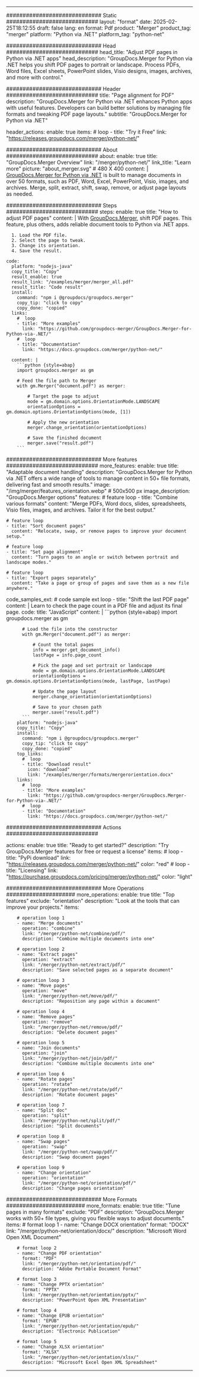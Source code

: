 
---
############################# Static ############################
layout: "format"
date:  2025-02-25T18:12:55
draft: false
lang: en
format: Pdf
product: "Merger"
product_tag: "merger"
platform: "Python via .NET"
platform_tag: "python-net"

############################# Head ############################
head_title: "Adjust PDF pages in Python via .NET apps"
head_description: "GroupDocs.Merger for Python via .NET helps you shift PDF pages to portrait or landscape. Process PDFs, Word files, Excel sheets, PowerPoint slides, Visio designs, images, archives, and more with control."

############################# Header ############################
title: "Page alignment for PDF" 
description: "GroupDocs.Merger for Python via .NET enhances Python apps with useful features. Developers can build better solutions by managing file formats and tweaking PDF page layouts."
subtitle: "GroupDocs.Merger for Python via .NET" 

header_actions:
  enable: true
  items:
    #  loop
    - title: "Try it Free"
      link: "https://releases.groupdocs.com/merger/python-net/"
      
############################# About ############################
about:
    enable: true
    title: "GroupDocs.Merger Overview"
    link: "/merger/python-net/"
    link_title: "Learn more"
    picture: "about_merger.svg" # 480 X 400
    content: |
       [GroupDocs.Merger for Python via .NET](/merger/python-net/) is built to manage documents in over 50 formats, such as PDF, Word, Excel, PowerPoint, Visio, images, and archives. Merge, split, extract, shift, swap, remove, or adjust page layouts as needed.

############################# Steps ############################
steps:
    enable: true
    title: "How to adjust PDF pages"
    content: |
      With [GroupDocs.Merger](/merger/python-net/), shift PDF pages. This feature, plus others, adds reliable document tools to Python via .NET apps.
      
      1. Load the PDF file.
      2. Select the page to tweak.
      3. Change its orientation.
      4. Save the result.
   
    code:
      platform: "nodejs-java"
      copy_title: "Copy"
      result_enable: true
      result_link: "/examples/merger/merger_all.pdf"
      result_title: "Code result"
      install:
        command: "npm i @groupdocs/groupdocs.merger"
        copy_tip: "click to copy"
        copy_done: "copied"
      links:
        #  loop
        - title: "More examples"
          link: "https://github.com/groupdocs-merger/GroupDocs.Merger-for-Python-via-.NET/"
        #  loop
        - title: "Documentation"
          link: "https://docs.groupdocs.com/merger/python-net/"
          
      content: |
        ```python {style=abap}
        import groupdocs.merger as gm

        # Feed the file path to Merger
        with gm.Merger("document.pdf") as merger:
            
            # Target the page to adjust
            mode = gm.domain.options.OrientationMode.LANDSCAPE
            orientationOptions = gm.domain.options.OrientationOptions(mode, [1])

            # Apply the new orientation
            merger.change_orientation(orientationOptions)

            # Save the finished document
            merger.save("result.pdf")
        ```            

############################# More features ############################
more_features:
  enable: true
  title: "Adaptable document handling"
  description: "GroupDocs.Merger for Python via .NET offers a wide range of tools to manage content in 50+ file formats, delivering fast and smooth results."
  image: "/img/merger/features_orientation.webp" # 500x500 px
  image_description: "GroupDocs.Merger options"
  features:
    # feature loop
    - title: "Combine various formats"
      content: "Merge PDFs, Word docs, slides, spreadsheets, Visio files, images, and archives. Tailor it for the best output."

    # feature loop
    - title: "Sort document pages"
      content: "Relocate, swap, or remove pages to improve your document setup."

    # feature loop
    - title: "Set page alignment"
      content: "Turn pages to an angle or switch between portrait and landscape modes."

    # feature loop
    - title: "Export pages separately"
      content: "Take a page or group of pages and save them as a new file anywhere."
      
  code_samples_ext:
    # code sample ext loop
    - title: "Shift the last PDF page"
      content: |
        Learn to check the page count in a PDF file and adjust its final page.
      code:
        title: "JavaScript"
        content: |
          ```python {style=abap}
          import groupdocs.merger as gm
          
          # Load the file into the constructor
          with gm.Merger("document.pdf") as merger:
            
              # Count the total pages
              info = merger.get_document_info()
              lastPage = info.page_count

              # Pick the page and set portrait or landscape
              mode = gm.domain.options.OrientationMode.LANDSCAPE
              orientationOptions = gm.domain.options.OrientationOptions(mode, lastPage, lastPage)
          
              # Update the page layout
              merger.change_orientation(orientationOptions)

              # Save to your chosen path
              merger.save("result.pdf")
          ```
        platform: "nodejs-java"
        copy_title: "Copy"
        install:
          command: "npm i @groupdocs/groupdocs.merger"
          copy_tip: "click to copy"
          copy_done: "copied"
        top_links:
          #  loop
          - title: "Download result"
            icon: "download"
            link: "/examples/merger/formats/mergerorientation.docx"
        links:
          #  loop
          - title: "More examples"
            link: "https://github.com/groupdocs-merger/GroupDocs.Merger-for-Python-via-.NET/"
          #  loop
          - title: "Documentation"
            link: "https://docs.groupdocs.com/merger/python-net/"
            

            


############################# Actions ############################

actions:
  enable: true
  title: "Ready to get started?"
  description: "Try GroupDocs.Merger features for free or request a license"
  items:
    #  loop
    - title: "PyPi download"
      link: "https://releases.groupdocs.com/merger/python-net/"
      color: "red"
        #  loop
    - title: "Licensing"
      link: "https://purchase.groupdocs.com/pricing/merger/python-net/"
      color: "light"


############################# More Operations #####################
more_operations:
    enable: true
    title: "Top features"
    exclude: "orientation"
    description: "Look at the tools that can improve your projects."
    items: 
          
        # operation loop 1
        - name: "Merge documents"
          operation: "combine"
          link: "/merger/python-net/combine/pdf/"
          description: "Combine multiple documents into one"

        # operation loop 2
        - name: "Extract pages"
          operation: "extract"
          link: "/merger/python-net/extract/pdf/"
          description: "Save selected pages as a separate document"

        # operation loop 3
        - name: "Move pages"
          operation: "move"
          link: "/merger/python-net/move/pdf/"
          description: "Reposition any page within a document"

        # operation loop 4
        - name: "Remove pages"
          operation: "remove"
          link: "/merger/python-net/remove/pdf/"
          description: "Delete document pages"

        # operation loop 5
        - name: "Join documents"
          operation: "join"
          link: "/merger/python-net/join/pdf/"
          description: "Combine multiple documents into one"

        # operation loop 6
        - name: "Rotate pages"
          operation: "rotate"
          link: "/merger/python-net/rotate/pdf/"
          description: "Rotate document pages"

        # operation loop 7
        - name: "Split doc"
          operation: "split"
          link: "/merger/python-net/split/pdf/"
          description: "Split documents"

        # operation loop 8
        - name: "Swap pages"
          operation: "swap"
          link: "/merger/python-net/swap/pdf/"
          description: "Swap document pages"

        # operation loop 9
        - name: "Change orientation"
          operation: "orientation"
          link: "/merger/python-net/orientation/pdf/"
          description: "Change pages orientation"
          
        
          
############################# More Formats ########################
more_formats:
    enable: true
    title: "Tune pages in many formats"
    exclude: "PDF"
    description: "GroupDocs.Merger works with 50+ file types, giving you flexible ways to adjust documents."
    items: 
        # format loop 1
        - name: "Change DOCX orientation"
          format: "DOCX"
          link: "/merger/python-net/orientation/docx/"
          description: "Microsoft Word Open XML Document"
          
        # format loop 2
        - name: "Change PDF orientation"
          format: "PDF"
          link: "/merger/python-net/orientation/pdf/"
          description: "Adobe Portable Document Format"
          
        # format loop 3
        - name: "Change PPTX orientation"
          format: "PPTX"
          link: "/merger/python-net/orientation/pptx/"
          description: "PowerPoint Open XML Presentation"

        # format loop 4
        - name: "Change EPUB orientation"
          format: "EPUB"
          link: "/merger/python-net/orientation/epub/"
          description: "Electronic Publication"
          
        # format loop 5
        - name: "Change XLSX orientation"
          format: "XLSX"
          link: "/merger/python-net/orientation/xlsx/"
          description: "Microsoft Excel Open XML Spreadsheet"
  

---